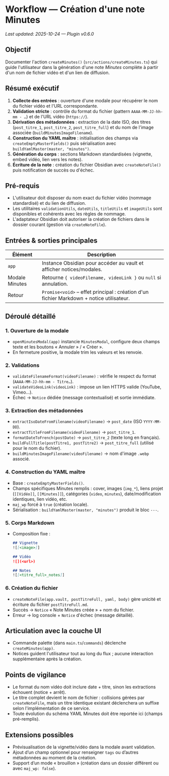 # Workflow — Création d'une note Minutes
_Last updated: 2025-10-24 — Plugin v0.6.0_

## Objectif
Documenter l'action `createMinutes()` (`src/actions/createMinutes.ts`) qui guide l'utilisateur dans la génération d'une note *Minutes* complète à partir d'un nom de fichier vidéo et d'un lien de diffusion.

## Résumé exécutif
1. **Collecte des entrées** : ouverture d'une modale pour récupérer le nom du fichier vidéo et l'URL correspondante.
2. **Validation stricte** : contrôle du format du fichier (pattern `AAAA-MM-JJ-hh-mm - …`) et de l'URL vidéo (`https://`).
3. **Dérivation des métadonnées** : extraction de la date ISO, des titres (`post_titre_1`, `post_titre_2`, `post_titre_full`) et du nom de l'image associée (`buildMinutesImageFilename`).
4. **Construction du YAML maître** : initialisation des champs via `createEmptyMasterFields()` puis sérialisation avec `buildYamlMaster(master, "minutes")`.
5. **Génération du corps** : sections Markdown standardisées (vignette, embed vidéo, lien vers les notes).
6. **Écriture de la note** : création du fichier Obsidian avec `createNoteFile()` puis notification de succès ou d'échec.

## Pré-requis
- L'utilisateur doit disposer du nom exact du fichier vidéo (nommage standardisé) et du lien de diffusion.
- Les utilitaires `validationUtils`, `dateUtils`, `titleUtils` et `imageUtils` sont disponibles et cohérents avec les règles de nommage.
- L'adaptateur Obsidian doit autoriser la création de fichiers dans le dossier courant (gestion via `createNoteFile`).

## Entrées & sorties principales
| Élément | Description |
| --- | --- |
| `app` | Instance Obsidian pour accéder au vault et afficher notices/modales. |
| Modale Minutes | Retourne `{ videoFilename, videoLink }` ou `null` si annulation. |
| Retour | `Promise<void>` – effet principal : création d'un fichier Markdown + notice utilisateur. |

## Déroulé détaillé
### 1. Ouverture de la modale
- `openMinutesModal(app)` instancie `MinutesModal`, configure deux champs texte et les boutons « Annuler » / « Créer ».
- En fermeture positive, la modale trim les valeurs et les renvoie.

### 2. Validations
- `validateFilenameFormat(videoFilename)` : vérifie le respect du format (`AAAA-MM-JJ-hh-mm - Titre…`).
- `validateVideoLink(videoLink)` : impose un lien HTTPS valide (YouTube, Vimeo…).
- Échec → `Notice` dédiée (message contextualisé) et sortie immédiate.

### 3. Extraction des métadonnées
- `extractIsoDateFromFilename(videoFilename)` → `post_date` (ISO `YYYY-MM-DD`).
- `extractTitleFromFilename(videoFilename)` → `post_titre_1`.
- `formatDateToFrench(postDate)` → `post_titre_2` (texte long en français).
- `buildFullTitle(postTitre1, postTitre2)` → `post_titre_full` (utilisé pour le nom du fichier).
- `buildMinutesImageFilename(videoFilename)` → nom d'image `.webp` associé.

### 4. Construction du YAML maître
- Base : `createEmptyMasterFields()`.
- Champs spécifiques Minutes remplis : cover, images (`img_*`), liens projet (`[[Vidéo]]`, `[[Minutes]]`), catégories (`video`, `minutes`), date/modification identiques, lien vidéo, etc.
- `maj_wp` forcé à `true` (création locale).
- Sérialisation : `buildYamlMaster(master, "minutes")` produit le bloc `---`.

### 5. Corps Markdown
- Composition fixe :
  ```markdown
  ## Vignette
  ![[<image>]]

  ## Vidéo
  ![](<url>)

  ## Notes
  ![[<titre_full>_notes]]
  ```

### 6. Création du fichier
- `createNoteFile(app.vault, postTitreFull, yaml, body)` gère unicité et écriture du fichier `postTitreFull.md`.
- Succès → `Notice` « Note Minutes créée » + nom du fichier.
- Erreur → log console + `Notice` d'échec (message détaillé).

## Articulation avec la couche UI
- Commande palette (dans `main.ts`/`commands`) déclenche `createMinutes(app)`.
- Notices guident l'utilisateur tout au long du flux ; aucune interaction supplémentaire après la création.

## Points de vigilance
- Le format du nom vidéo doit inclure date + titre, sinon les extractions échouent (notice + arrêt).
- Le titre complet devient le nom de fichier : collisions gérées par `createNoteFile`, mais un titre identique existant déclenchera un suffixe selon l'implémentation de ce service.
- Toute évolution du schéma YAML Minutes doit être reportée ici (champs pré-remplis).

## Extensions possibles
- Prévisualisation de la vignette/vidéo dans la modale avant validation.
- Ajout d’un champ optionnel pour renseigner `tags` ou d’autres métadonnées au moment de la création.
- Support d’un mode « brouillon » (création dans un dossier différent ou avec `maj_wp: false`).
